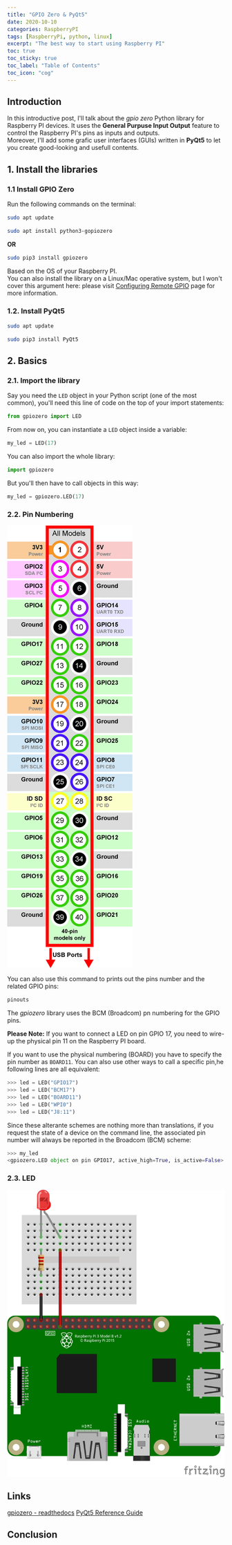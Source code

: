 ```yaml
---
title: "GPIO Zero & PyQt5"
date: 2020-10-10
categories: RaspberryPI
tags: [RaspberryPi, python, linux]
excerpt: "The best way to start using Raspberry PI"
toc: true
toc_sticky: true
toc_label: "Table of Contents"
toc_icon: "cog"
---
```


## Introduction
In this introductive post, I'll talk about the *gpio zero* Python library for Raspberry PI devices. It uses the **General Purpuse Input Output** feature to control the Raspberry PI's pins as inputs and outputs.<br>
Moreover, I'll add some grafic user interfaces (GUIs) written in **PyQt5** to let you create good-looking and usefull contents.

## 1. Install the libraries
### 1.1 Install GPIO Zero
Run the following commands on the terminal:
```bash
sudo apt update
```

```bash
sudo apt install python3-gopiozero
```
**OR**
```bash
sudo pip3 install gpiozero
```
Based on the OS of your Raspberry PI.<br>
You can also install the library on a Linux/Mac operative system, but I won't cover this argument here: please visit [Configuring Remote GPIO](https://gpiozero.readthedocs.io/en/stable/remote_gpio.html) page for more information.

### 1.2. Install PyQt5
```bash
sudo apt update
```

```bash
sudo pip3 install PyQt5
```

## 2. Basics
### 2.1. Import the library
Say you need the `LED` object in your Python script (one of the most common), you'll need this line of code on the top of your import statements:
```python
from gpiozero import LED
```

From now on, you can instantiate a `LED` object inside a variable:
```python
my_led = LED(17)
```

You can also import the whole library:
```python
import gpiozero
```

But you'll then have to call objects in this way:
```python
my_led = gpiozero.LED(17)
```

### 2.2. Pin Numbering
![Pins Schema](/assets/images/posts/raspberrypi-arduino/raspberrypi/gpio-first-steps/pin_layout.jpg)


You can also use this command to prints out the pins number and the related GPIO pins:
```bash
pinouts
```

The *gpiozero* library uses the BCM (Broadcom) pn numbering for the GPIO pins.<br>

**Please Note:** If you want to connect a LED on pin GPIO 17, you need to wire-up the physical pin 11 on the Raspberry PI board.<br>

If you want to use the physical numbering (BOARD) you have to specify the pin number as `BOARD11`. You can also use other ways to call a specific pin,he following lines are all equivalent:
```python
>>> led = LED("GPIO17")
>>> led = LED("BCM17")
>>> led = LED("BOARD11")
>>> led = LED("WPI0")
>>> led = LED("J8:11")
```

Since these alterante schemes are nothing more than translations, if you request the state of a device on the command line, the associated pin number will always be reported in the Broadcom (BCM) scheme:
```python
>>> my_led
<gpiozero.LED object on pin GPIO17, active_high=True, is_active=False>
```

### 2.3. LED
![Led connection](/assets/images/posts/raspberrypi-arduino/raspberrypi/gpio-first-steps/led_1.png)














## Links
[gpiozero - readthedocs](https://gpiozero.readthedocs.io/en/stable/)
[PyQt5 Reference Guide](https://www.riverbankcomputing.com/static/Docs/PyQt5/)

## Conclusion

```python

```